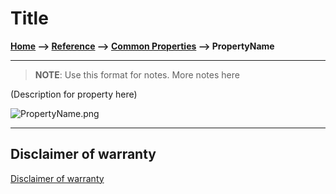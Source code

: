 # Title

**[Home](/) --> [Reference](/ref) --> [Common Properties](/ref/common) --> PropertyName**

---

> **NOTE**: Use this format for notes.
> More notes here

(Description for property here)

![PropertyName.png](/ref/media/PropertyName.png)

---

## Disclaimer of warranty

[Disclaimer of warranty](../../guides/common/DisclaimerOfWarranty.md)
